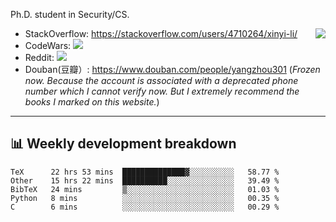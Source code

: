 Ph.D. student in Security/CS.

<img align="right" src="https://github-readme-stats.vercel.app/api?username=li-xin-yi&count_private=true&show_icons=true&hide_title=true&theme=tokyonight" />

- StackOverflow: https://stackoverflow.com/users/4710264/xinyi-li/
- CodeWars: [![](https://www.codewars.com/users/xy-li/badges/micro)](https://www.codewars.com/users/xy-li/)
- Reddit: [![](https://img.shields.io/reddit/user-karma/combined/xy-li?style=social)](https://www.reddit.com/user/xy-li/)
- Douban(豆瓣）: https://www.douban.com/people/yangzhou301  (*Frozen now. Because the account is associated with a deprecated phone number which I cannot verify now. But I extremely recommend the books I marked on this website.*)

---

## 📊 Weekly development breakdown

<!--START_SECTION:waka-->
```text
TeX      22 hrs 53 mins  ██████████████▓░░░░░░░░░░   58.77 % 
Other    15 hrs 22 mins  ██████████░░░░░░░░░░░░░░░   39.49 % 
BibTeX   24 mins         ▒░░░░░░░░░░░░░░░░░░░░░░░░   01.03 % 
Python   8 mins          ░░░░░░░░░░░░░░░░░░░░░░░░░   00.35 % 
C        6 mins          ░░░░░░░░░░░░░░░░░░░░░░░░░   00.29 % 
```
<!--END_SECTION:waka-->
